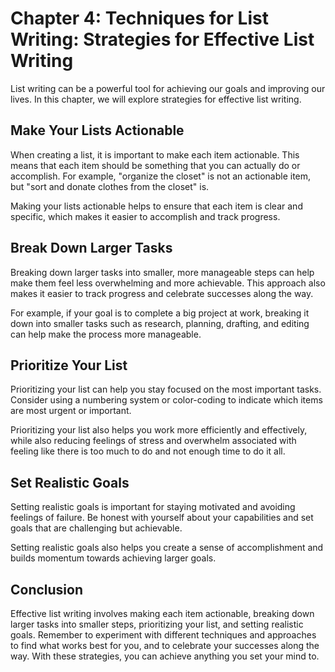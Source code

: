 Chapter 4: Techniques for List Writing: Strategies for Effective List Writing
=============================================================================

List writing can be a powerful tool for achieving our goals and improving our lives. In this chapter, we will explore strategies for effective list writing.

Make Your Lists Actionable
--------------------------

When creating a list, it is important to make each item actionable. This means that each item should be something that you can actually do or accomplish. For example, "organize the closet" is not an actionable item, but "sort and donate clothes from the closet" is.

Making your lists actionable helps to ensure that each item is clear and specific, which makes it easier to accomplish and track progress.

Break Down Larger Tasks
-----------------------

Breaking down larger tasks into smaller, more manageable steps can help make them feel less overwhelming and more achievable. This approach also makes it easier to track progress and celebrate successes along the way.

For example, if your goal is to complete a big project at work, breaking it down into smaller tasks such as research, planning, drafting, and editing can help make the process more manageable.

Prioritize Your List
--------------------

Prioritizing your list can help you stay focused on the most important tasks. Consider using a numbering system or color-coding to indicate which items are most urgent or important.

Prioritizing your list also helps you work more efficiently and effectively, while also reducing feelings of stress and overwhelm associated with feeling like there is too much to do and not enough time to do it all.

Set Realistic Goals
-------------------

Setting realistic goals is important for staying motivated and avoiding feelings of failure. Be honest with yourself about your capabilities and set goals that are challenging but achievable.

Setting realistic goals also helps you create a sense of accomplishment and builds momentum towards achieving larger goals.

Conclusion
----------

Effective list writing involves making each item actionable, breaking down larger tasks into smaller steps, prioritizing your list, and setting realistic goals. Remember to experiment with different techniques and approaches to find what works best for you, and to celebrate your successes along the way. With these strategies, you can achieve anything you set your mind to.
